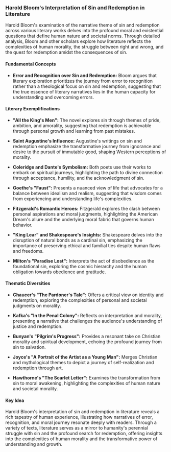 ### Harold Bloom's Interpretation of Sin and Redemption in Literature

Harold Bloom's examination of the narrative theme of sin and redemption across various literary works delves into the profound moral and existential questions that define human nature and societal norms. Through detailed analysis, Bloom and other scholars explore how literature reflects the complexities of human morality, the struggle between right and wrong, and the quest for redemption amidst the consequences of sin.

#### Fundamental Concepts
- **Error and Recognition over Sin and Redemption:** Bloom argues that literary exploration prioritizes the journey from error to recognition rather than a theological focus on sin and redemption, suggesting that the true essence of literary narratives lies in the human capacity for understanding and overcoming errors.

#### Literary Exemplifications
- **"All the King's Men":** The novel explores sin through themes of pride, ambition, and amorality, suggesting that redemption is achievable through personal growth and learning from past mistakes.
  
- **Saint Augustine's Influence:** Augustine's writings on sin and redemption emphasize the transformative journey from ignorance and desire to the pursuit of immutable good, shaping Western perceptions of morality.
  
- **Coleridge and Dante's Symbolism:** Both poets use their works to embark on spiritual journeys, highlighting the path to divine connection through acceptance, humility, and the acknowledgment of sin.
  
- **Goethe's "Faust":** Presents a nuanced view of life that advocates for a balance between idealism and realism, suggesting that wisdom comes from experiencing and understanding life's complexities.
  
- **Fitzgerald's Romantic Heroes:** Fitzgerald explores the clash between personal aspirations and moral judgments, highlighting the American Dream's allure and the underlying moral fabric that governs human behavior.
  
- **"King Lear" and Shakespeare's Insights:** Shakespeare delves into the disruption of natural bonds as a cardinal sin, emphasizing the importance of preserving ethical and familial ties despite human flaws and freedoms.
  
- **Milton's "Paradise Lost":** Interprets the act of disobedience as the foundational sin, exploring the cosmic hierarchy and the human obligation towards obedience and gratitude.

#### Thematic Diversities
- **Chaucer's "The Pardoner's Tale":** Offers a critical view on identity and redemption, exploring the complexities of personal and societal judgments on morality.
  
- **Kafka's "In the Penal Colony":** Reflects on interpretation and morality, presenting a narrative that challenges the audience's understanding of justice and redemption.
  
- **Bunyan's "Pilgrim's Progress":** Provides a resonant take on Christian morality and spiritual development, echoing the profound journey from sin to salvation.
  
- **Joyce's "A Portrait of the Artist as a Young Man":** Merges Christian and mythological themes to depict a journey of self-realization and redemption through art.
  
- **Hawthorne's "The Scarlet Letter":** Examines the transformation from sin to moral awakening, highlighting the complexities of human nature and societal morality.

#### Key Idea
Harold Bloom's interpretation of sin and redemption in literature reveals a rich tapestry of human experience, illustrating how narratives of error, recognition, and moral journey resonate deeply with readers. Through a variety of texts, literature serves as a mirror to humanity's perennial struggle with sin and the profound search for redemption, offering insights into the complexities of human morality and the transformative power of understanding and growth.